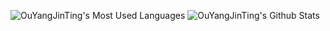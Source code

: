 ![OuYangJinTing's Most Used Languages](https://github-readme-stats.vercel.app/api/top-langs?username=OuYangJinTing&layout=compact&langs_count=8&hide_border=true&hide_title=true)
![OuYangJinTing's Github Stats](https://github-readme-stats.vercel.app/api?username=OuYangJinTing&show_icons=true&count_private=true&hide_border=true&hide_title=true)

<!-- ### Hi there 👋 -->

<!--
**OuYangJinTing/OuYangJinTing** is a ✨ _special_ ✨ repository because its `README.md` (this file) appears on your GitHub profile.

Here are some ideas to get you started:

- 🔭 I’m currently working on ...
- 🌱 I’m currently learning ...
- 👯 I’m looking to collaborate on ...
- 🤔 I’m looking for help with ...
- 💬 Ask me about ...
- 📫 How to reach me: ...
- 😄 Pronouns: ...
- ⚡ Fun fact: ...
-->
